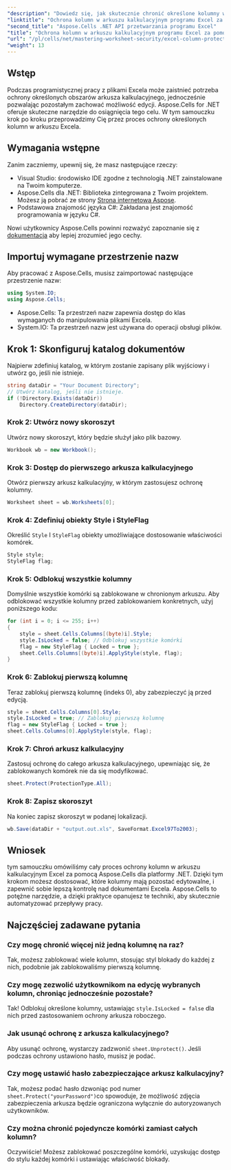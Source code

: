 ```yaml
---
"description": "Dowiedz się, jak skutecznie chronić określone kolumny w arkuszach kalkulacyjnych Excela za pomocą Aspose.Cells dla platformy .NET. Ten samouczek krok po kroku obejmuje wszystko, od konfiguracji środowiska po zapisywanie chronionych plików Excela."
"linktitle": "Ochrona kolumn w arkuszu kalkulacyjnym programu Excel za pomocą Aspose.Cells"
"second_title": "Aspose.Cells .NET API przetwarzania programu Excel"
"title": "Ochrona kolumn w arkuszu kalkulacyjnym programu Excel za pomocą Aspose.Cells"
"url": "/pl/cells/net/mastering-worksheet-security/excel-column-protection/"
"weight": 13
---
```


## Wstęp

Podczas programistycznej pracy z plikami Excela może zaistnieć potrzeba ochrony określonych obszarów arkusza kalkulacyjnego, jednocześnie pozwalając pozostałym zachować możliwość edycji. Aspose.Cells for .NET oferuje skuteczne narzędzie do osiągnięcia tego celu. W tym samouczku krok po kroku przeprowadzimy Cię przez proces ochrony określonych kolumn w arkuszu Excela.

## Wymagania wstępne
Zanim zaczniemy, upewnij się, że masz następujące rzeczy:
- Visual Studio: środowisko IDE zgodne z technologią .NET zainstalowane na Twoim komputerze.
- Aspose.Cells dla .NET: Biblioteka zintegrowana z Twoim projektem. Możesz ją pobrać ze strony [Strona internetowa Aspose](https://releases.aspose.com/cells/net/).
- Podstawowa znajomość języka C#: Zakładana jest znajomość programowania w języku C#.

Nowi użytkownicy Aspose.Cells powinni rozważyć zapoznanie się z [dokumentacja](https://reference.aspose.com/cells/net/) aby lepiej zrozumieć jego cechy.

## Importuj wymagane przestrzenie nazw
Aby pracować z Aspose.Cells, musisz zaimportować następujące przestrzenie nazw:

```csharp
using System.IO;
using Aspose.Cells;
```
- Aspose.Cells: Ta przestrzeń nazw zapewnia dostęp do klas wymaganych do manipulowania plikami Excela.
- System.IO: Ta przestrzeń nazw jest używana do operacji obsługi plików.

## Krok 1: Skonfiguruj katalog dokumentów

Najpierw zdefiniuj katalog, w którym zostanie zapisany plik wyjściowy i utwórz go, jeśli nie istnieje.

```csharp
string dataDir = "Your Document Directory";
// Utwórz katalog, jeśli nie istnieje.
if (!Directory.Exists(dataDir))
    Directory.CreateDirectory(dataDir);
```

### Krok 2: Utwórz nowy skoroszyt
Utwórz nowy skoroszyt, który będzie służył jako plik bazowy.

```csharp
Workbook wb = new Workbook();
```

### Krok 3: Dostęp do pierwszego arkusza kalkulacyjnego
Otwórz pierwszy arkusz kalkulacyjny, w którym zastosujesz ochronę kolumny.

```csharp
Worksheet sheet = wb.Worksheets[0];
```

### Krok 4: Zdefiniuj obiekty Style i StyleFlag
Określić `Style` I `StyleFlag` obiekty umożliwiające dostosowanie właściwości komórek.

```csharp
Style style;
StyleFlag flag;
```

### Krok 5: Odblokuj wszystkie kolumny
Domyślnie wszystkie komórki są zablokowane w chronionym arkuszu. Aby odblokować wszystkie kolumny przed zablokowaniem konkretnych, użyj poniższego kodu:

```csharp
for (int i = 0; i <= 255; i++)
{
    style = sheet.Cells.Columns[(byte)i].Style;
    style.IsLocked = false; // Odblokuj wszystkie komórki
    flag = new StyleFlag { Locked = true };
    sheet.Cells.Columns[(byte)i].ApplyStyle(style, flag);
}
```

### Krok 6: Zablokuj pierwszą kolumnę
Teraz zablokuj pierwszą kolumnę (indeks 0), aby zabezpieczyć ją przed edycją.

```csharp
style = sheet.Cells.Columns[0].Style;
style.IsLocked = true; // Zablokuj pierwszą kolumnę
flag = new StyleFlag { Locked = true };
sheet.Cells.Columns[0].ApplyStyle(style, flag);
```

### Krok 7: Chroń arkusz kalkulacyjny
Zastosuj ochronę do całego arkusza kalkulacyjnego, upewniając się, że zablokowanych komórek nie da się modyfikować.

```csharp
sheet.Protect(ProtectionType.All);
```

### Krok 8: Zapisz skoroszyt
Na koniec zapisz skoroszyt w podanej lokalizacji.

```csharp
wb.Save(dataDir + "output.out.xls", SaveFormat.Excel97To2003);
```

## Wniosek
tym samouczku omówiliśmy cały proces ochrony kolumn w arkuszu kalkulacyjnym Excel za pomocą Aspose.Cells dla platformy .NET. Dzięki tym krokom możesz dostosować, które kolumny mają pozostać edytowalne, i zapewnić sobie lepszą kontrolę nad dokumentami Excela. Aspose.Cells to potężne narzędzie, a dzięki praktyce opanujesz te techniki, aby skutecznie automatyzować przepływy pracy.

## Najczęściej zadawane pytania

### Czy mogę chronić więcej niż jedną kolumnę na raz?
Tak, możesz zablokować wiele kolumn, stosując styl blokady do każdej z nich, podobnie jak zablokowaliśmy pierwszą kolumnę.

### Czy mogę zezwolić użytkownikom na edycję wybranych kolumn, chroniąc jednocześnie pozostałe?
Tak! Odblokuj określone kolumny, ustawiając `style.IsLocked = false` dla nich przed zastosowaniem ochrony arkusza roboczego.

### Jak usunąć ochronę z arkusza kalkulacyjnego?
Aby usunąć ochronę, wystarczy zadzwonić `sheet.Unprotect()`. Jeśli podczas ochrony ustawiono hasło, musisz je podać.

### Czy mogę ustawić hasło zabezpieczające arkusz kalkulacyjny?
Tak, możesz podać hasło dzwoniąc pod numer `sheet.Protect("yourPassword")`co spowoduje, że możliwość zdjęcia zabezpieczenia arkusza będzie ograniczona wyłącznie do autoryzowanych użytkowników.

### Czy można chronić pojedyncze komórki zamiast całych kolumn?
Oczywiście! Możesz zablokować poszczególne komórki, uzyskując dostęp do stylu każdej komórki i ustawiając właściwość blokady.